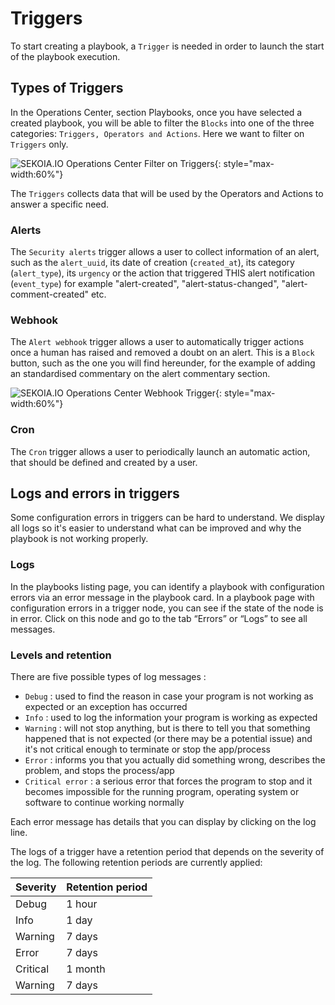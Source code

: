 # Triggers

To start creating a playbook, a `Trigger` is needed in order to launch the start of the playbook execution.

## Types of Triggers

In the Operations Center, section Playbooks, once you have selected a created playbook, you will be able to filter the `Blocks` into one of the three categories: `Triggers, Operators and Actions`. Here we want to filter on `Triggers` only.

![SEKOIA.IO Operations Center Filter on Triggers](/assets/operation_center/playbooks/filter_triggers.png){: style="max-width:60%"}

The `Triggers` collects data that will be used by the Operators and Actions to answer a specific need.

### Alerts

The `Security alerts` trigger allows a user to collect information of an alert, such as the `alert_uuid`, its date of creation (`created_at`), its category (`alert_type`), its `urgency` or the action that triggered THIS alert notification (`event_type`) for example "alert-created", "alert-status-changed", "alert-comment-created" etc.

### Webhook

The `Alert webhook` trigger allows a user to automatically trigger actions once a human has raised and removed a doubt on an alert.
This is a `Block` button, such as the one you will find hereunder, for the example of adding an standardised commentary on the alert commentary section.

![SEKOIA.IO Operations Center Webhook Trigger](/assets/operation_center/playbooks/web_hook.gif){: style="max-width:60%"}

### Cron

The `Cron` trigger allows a user to periodically launch an automatic action, that should be defined and created by a user.

## Logs and errors in triggers

Some configuration errors in triggers can be hard to understand. We display all logs so it's easier to understand what can be improved and why the playbook is not working properly.

### Logs

In the playbooks listing page, you can identify a playbook with configuration errors via an error message in the playbook card.
In a playbook page with configuration errors in a trigger node, you can see if the state of the node is in error.
Click on this node and go to the tab “Errors” or “Logs” to see all messages.

### Levels and retention

There are five possible types of log messages :

* `Debug` : used to find the reason in case your program is not working as expected or an exception has occurred
* `Info` : used to log the information your program is working as expected
* `Warning` : will not stop anything, but is there to tell you that something happened that is not expected (or there may be a potential issue) and it's not critical enough to terminate or stop the app/process
* `Error` : informs you that you actually did something wrong, describes the problem, and stops the process/app
* `Critical error` : a serious error that forces the program to stop and it becomes impossible for the running program, operating system or software to continue working normally

Each error message has details that you can display by clicking on the log line.

The logs of a trigger have a retention period that depends on the severity of the log. The following retention periods are currently applied:

| Severity | Retention period |
| --- | --- |
| Debug | 1 hour |
| Info | 1 day |
| Warning | 7 days |
| Error | 7 days |
| Critical | 1 month |
| Warning | 7 days |
